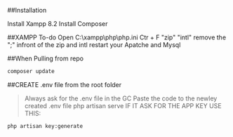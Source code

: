 ##Installation

Install Xampp 8.2
Install Composer

##XAMPP To-do
Open C:\xampp\php\php.ini
Ctr + F "zip" "intl"
remove the ";" infront of the zip and intl
restart your Apatche and Mysql

##When Pulling from repo
```sh
composer update
```

##CREATE .env file from the root folder

> Always ask for the .env file in the GC
> Paste the code to the newley created .env file
> php artisan serve
> IF IT ASK FOR THE APP KEY USE THIS:

```sh
php artisan key:generate

